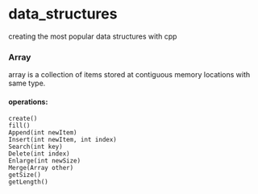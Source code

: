 # data_structures
creating the most popular data structures with cpp
### Array
  array is a collection of items stored at contiguous memory locations with same type.
  #### operations:
    create()
    fill()
    Append(int newItem)
    Insert(int newItem, int index)
    Search(int key)
    Delete(int index)
    Enlarge(int newSize)
    Merge(Array other)
    getSize()
    getLength()
    
